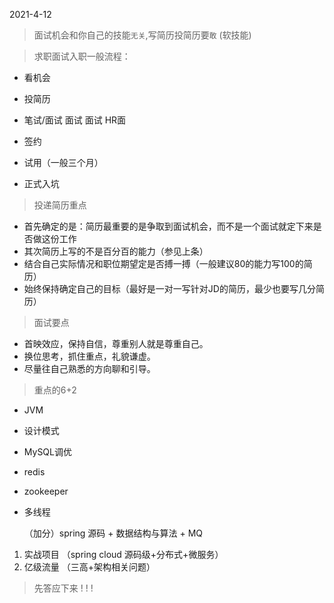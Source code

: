 2021-4-12



> 面试机会和你自己的技能`无关`,写简历投简历要`敢` (软技能)



> 求职面试入职一般流程：

- 看机会

- 投简历

- 笔试/面试 面试 面试  HR面

- 签约

- 试用（一般三个月）

- 正式入坑

  

> 投递简历重点

- 首先确定的是：简历最重要的是争取到面试机会，而不是一个面试就定下来是否做这份工作
- 其次简历上写的不是百分百的能力（参见上条）
- 结合自己实际情况和职位期望定是否搏一搏（一般建议80的能力写100的简历）
- 始终保持确定自己的目标（最好是一对一写针对JD的简历，最少也要写几分简历）



> 面试要点

- 首映效应，保持自信，尊重别人就是尊重自己。
- 换位思考，抓住重点，礼貌谦虚。
- 尽量往自己熟悉的方向聊和引导。



> 重点的6+2

- JVM

- 设计模式

- MySQL调优

- redis

- zookeeper

- 多线程

  （加分）spring 源码 + 数据结构与算法 + MQ

1. 实战项目  （spring cloud 源码级+分布式+微服务）
2. 亿级流量  （三高+架构相关问题）



> 先答应下来 ! ! !
